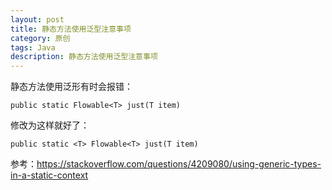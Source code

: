 ```yaml
---
layout: post
title: 静态方法使用泛型注意事项
category: 原创
tags: Java
description: 静态方法使用泛型注意事项
---
```


静态方法使用泛形有时会报错：
```
public static Flowable<T> just(T item)
```
修改为这样就好了：
```
public static <T> Flowable<T> just(T item)
```
参考：https://stackoverflow.com/questions/4209080/using-generic-types-in-a-static-context
